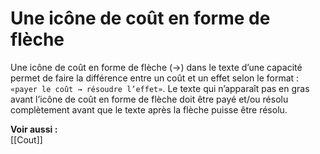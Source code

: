 # Une icône de coût en forme de flèche
Une icône de coût en forme de flèche (→) dans le texte d’une capacité permet de faire la différence entre un coût et un effet selon le format : `«payer le coût → résoudre l’effet»`. Le texte qui n’apparaît pas en gras avant l’icône de coût en forme de flèche doit être payé et/ou résolu complètement avant que le texte après la flèche puisse être résolu. 

**Voir aussi :**  
[[Cout]]